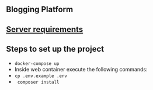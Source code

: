 ## Blogging Platform

## [Server requirements](https://laravel.com/docs/9.x/deployment#server-requirements)

## Steps to set up the project
- ``` docker-compose up ```
- Inside web container execute the following commands:
- ```cp .env.example .env```
- ``` composer install```
